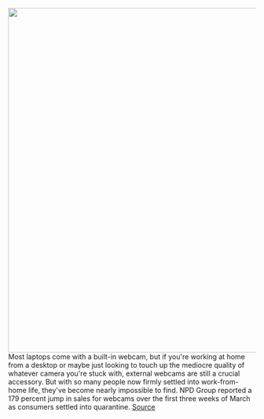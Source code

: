 <img src='https://cdn.vox-cdn.com/thumbor/9-ee8BWmnnTB7szsu37kG65X4z4=/0x0:930x523/1200x800/filters:focal(374x131:522x279)/cdn.vox-cdn.com/uploads/chorus_image/image/66627708/logi.0.jpg' width='700px' /><br/>
Most laptops come with a built-in webcam, but if you're working at home from a desktop or maybe just looking to touch up the mediocre quality of whatever camera you're stuck with, external webcams are still a crucial accessory. But with so many people now firmly settled into work-from-home life, they've become nearly impossible to find. NPD Group reported a 179 percent jump in sales for webcams over the first three weeks of March as consumers settled into quarantine.
<a href='https://www.theverge.com/2020/4/9/21199521/webcam-shortage-price-raise-logitech-razer-amazon-best-buy-ebay'> Source <a/>
